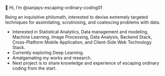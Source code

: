 👋 Hi, I’m @sanjays-escaping-ordinary-coding01

Being an inquisitive philomath, interested to devise extremely targeted techniques for assimilating, scrutinising, and coalescing problems with data.

- Interested in Statistical Analytics, Data management and modeling, Machine Learning, Image Processing, Data Analysis, Backend Stack, Cross-Platform Mobile Application, and Client-Side Web Technology Stack. 
- Currently exploring Deep Learning. 
- Amalgamating my works and research.
- Next project is to share knowledge and experience of escaping ordinary coding from the start.

<!---
sanjays-coding01/sanjays-coding01 is a ✨ special ✨ repository because its `README.md` (this file) appears on your GitHub profile.
You can click the Preview link to take a look at your changes.
--->
